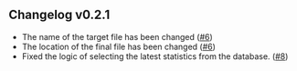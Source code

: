 ## Changelog v0.2.1

* The name of the target file has been changed ([#6](https://github.com/Zhbert/colligendis/pull/6))
* The location of the final file has been changed ([#6](https://github.com/Zhbert/colligendis/pull/6))
* Fixed the logic of selecting the latest statistics from the database. ([#8](https://github.com/Zhbert/colligendis/pull/8))
